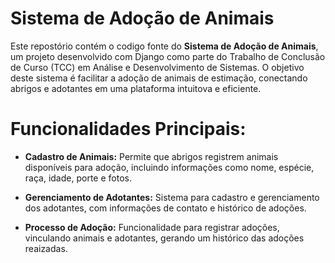 # Sistema de Adoção de Animais

Este repostório contém o codigo fonte do **Sistema de Adoção de Animais**, um projeto desenvolvido com Django como parte do Trabalho de Conclusão de Curso (TCC) em Análise e Desenvolvimento de Sistemas. O objetivo deste sistema é facilitar a adoção de animais de estimação, conectando abrigos e adotantes em uma plataforma intuitova e eficiente.

# Funcionalidades Principais:

* **Cadastro de Animais:** Permite que abrigos registrem animais disponíveis para adoção, incluindo informações como nome, espécie, raça, idade, porte e fotos.

* **Gerenciamento de Adotantes:** Sistema para cadastro e gerenciamento dos adotantes, com informações de contato e histórico de adoções.

* **Processo de Adoção:** Funcionalidade para registrar adoções, vinculando animais e adotantes, gerando um histórico das adoções reaizadas.
